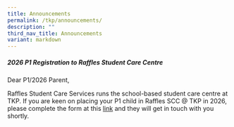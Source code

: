 ```yaml
---
title: Announcements
permalink: /tkp/announcements/
description: ""
third_nav_title: Announcements
variant: markdown
---
```

##### 2026 P1 Registration to Raffles Student Care Centre

Dear P1/2026 Parent,
        

Raffles Student Care Services runs the school-based student care centre at TKP. If you are keen on placing your P1 child in Raffles SCC @ TKP in 2026, please complete the form at this [link](https://tinyurl.com/bdhrfftr) and they will get in touch with you shortly. 